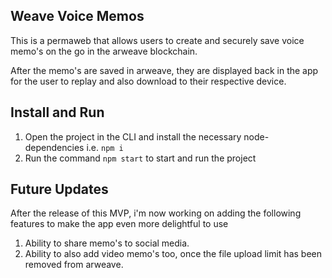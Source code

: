 ## Weave Voice Memos

This is a permaweb that allows users to create and securely save voice memo's on the go in the arweave blockchain.

After the memo's are saved in arweave, they are displayed back in the app for the user to replay and also download to their respective device.

## Install and Run

1. Open the project in the CLI and install the necessary node-dependencies i.e. `npm i`
2. Run the command `npm start` to start and run the project

## Future Updates

After the release of this MVP, i'm now working on adding the following features to make the app even more delightful to use

1. Ability to share memo's to social media.
2. Ability to also add video memo's too, once the file upload limit has been removed from arweave.

